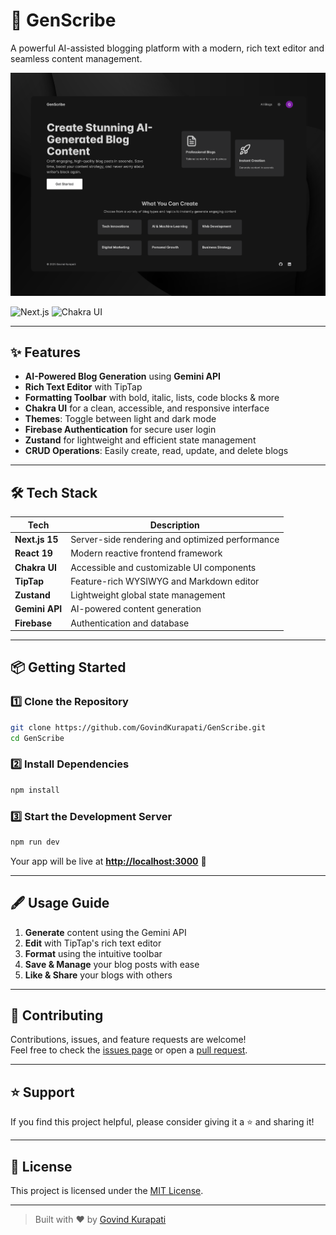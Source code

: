 # 📝 GenScribe

A powerful AI-assisted blogging platform with a modern, rich text editor and seamless content management.

![GenScribe Landing Page](./public/GenScribeSS.png)

![Next.js](https://img.shields.io/badge/Next.js-15-blue)
![Chakra UI](https://img.shields.io/badge/Chakra--UI-%231AD1A5?logo=chakraui&logoColor=white)

---

## ✨ Features

- **AI-Powered Blog Generation** using **Gemini API**
- **Rich Text Editor** with TipTap
- **Formatting Toolbar** with bold, italic, lists, code blocks & more
- **Chakra UI** for a clean, accessible, and responsive interface
- **Themes**: Toggle between light and dark mode
- **Firebase Authentication** for secure user login
- **Zustand** for lightweight and efficient state management
- **CRUD Operations**: Easily create, read, update, and delete blogs

---

## 🛠️ Tech Stack

| Tech           | Description                                     |
| -------------- | ----------------------------------------------- |
| **Next.js 15** | Server-side rendering and optimized performance |
| **React 19**   | Modern reactive frontend framework              |
| **Chakra UI**  | Accessible and customizable UI components       |
| **TipTap**     | Feature-rich WYSIWYG and Markdown editor        |
| **Zustand**    | Lightweight global state management             |
| **Gemini API** | AI-powered content generation                   |
| **Firebase**   | Authentication and database                     |

---

## 📦 Getting Started

### 1️⃣ Clone the Repository

```bash
git clone https://github.com/GovindKurapati/GenScribe.git
cd GenScribe
```

### 2️⃣ Install Dependencies

```bash
npm install
```

### 3️⃣ Start the Development Server

```bash
npm run dev
```

Your app will be live at **[http://localhost:3000](http://localhost:3000)** 🚀

---

## 🖋 Usage Guide

1. **Generate** content using the Gemini API
2. **Edit** with TipTap's rich text editor
3. **Format** using the intuitive toolbar
4. **Save & Manage** your blog posts with ease
5. **Like & Share** your blogs with others

---

## 🤝 Contributing

Contributions, issues, and feature requests are welcome!  
Feel free to check the [issues page](https://github.com/GovindKurapati/GenScribe/issues) or open a [pull request](https://github.com/GovindKurapati/GenScribe/pulls).

---

## ⭐ Support

If you find this project helpful, please consider giving it a ⭐️ and sharing it!

---

## 📄 License

This project is licensed under the [MIT License](LICENSE).

---

> Built with ❤️ by [Govind Kurapati](https://github.com/GovindKurapati)
